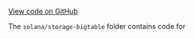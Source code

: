 [View code on GitHub](https://github.com/solana-labs/solana/tree/master/na/storage-bigtable)

The `solana/storage-bigtable` folder contains code for